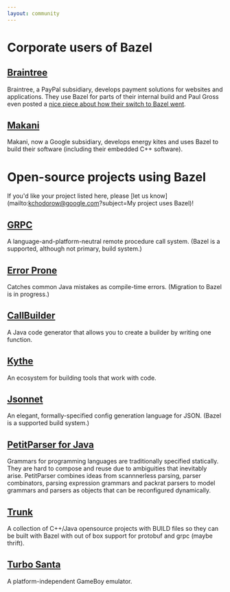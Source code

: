 ```yaml
---
layout: community
---
```


# Corporate users of Bazel

## [Braintree](https://www.braintreepayments.com)

Braintree, a PayPal subsidiary, develops payment solutions for websites and
applications. They use Bazel for parts of their internal build and Paul Gross
even posted a [nice piece about how their switch to
Bazel went](https://www.pgrs.net/2015/09/01/migrating-from-gradle-to-bazel/).

## [Makani](https://www.google.com/makani)

Makani, now a Google subsidiary, develops energy kites and uses
Bazel to build their software (including their embedded C++ software).

# Open-source projects using Bazel

If you'd like your project listed here, please
[let us know](mailto:kchodorow@google.com?subject=My project uses Bazel)!

## [GRPC](http://www.grpc.io)

A language-and-platform-neutral remote procedure call system. (Bazel is a
supported, although not primary, build system.)

## [Error Prone](https://github.com/google/error-prone)

Catches common Java mistakes as compile-time errors. (Migration to Bazel is
in progress.)

## [CallBuilder](https://github.com/google/CallBuilder)

A Java code generator that allows you to create a builder by writing one
function.

## [Kythe](https://github.com/google/kythe)

An ecosystem for building tools that work with code.

## [Jsonnet](http://google.github.io/jsonnet/doc/)

An elegant, formally-specified config generation language for JSON. (Bazel is a
supported build system.)

## [PetitParser for Java](https://github.com/petitparser/java-petitparser)

Grammars for programming languages are traditionally specified statically. They
are hard to compose and reuse due to ambiguities that inevitably arise.
PetitParser combines ideas from scannnerless parsing, parser combinators,
parsing expression grammars and packrat parsers to model grammars and parsers
as objects that can be reconfigured dynamically.

## [Trunk](https://github.com/mzhaom/trunk)

A collection of C++/Java opensource projects with BUILD files so they
can be built with Bazel with out of box support for protobuf and
grpc (maybe thrift).

## [Turbo Santa](https://github.com/turbo-santa/turbo-santa-common)

A platform-independent GameBoy emulator.


